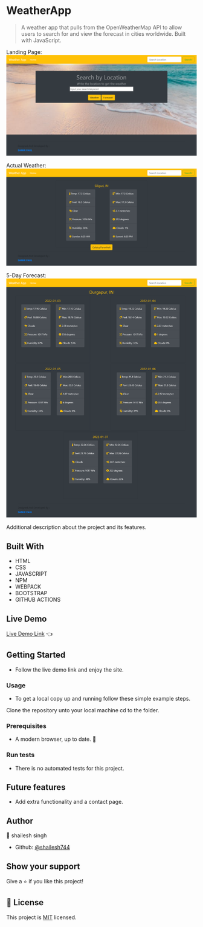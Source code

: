 
# WeatherApp

>  A weather app that pulls from the OpenWeatherMap API to allow users to search for and view the forecast in cities worldwide. Built with JavaScript.

Landing Page:
![screenshot](./assets/screenshot1.png)

Actual Weather:
![screenshot](./assets/screenshot2.png)

5-Day Forecast:
![screenshot](./assets/screenshot3.png)


Additional description about the project and its features.

## Built With

- HTML 
- CSS
- JAVASCRIPT
- NPM
- WEBPACK
- BOOTSTRAP
- GITHUB ACTIONS

## Live Demo

[Live Demo Link](https://samirpaul1.github.io/WeatherApp/) :point_left:

## Getting Started
- Follow the live demo link and enjoy the site.

### Usage
- To get a local copy up and running follow these simple example steps.

Clone the repository unto your local machine cd to the folder.


### Prerequisites

- A modern browser, up to date.  :muscle:

### Run tests

- There is no automated tests for this project.

## Future features

- Add extra functionality and a contact page.

## Author

👤 shailesh singh
- Github: [@shailesh744](https://github.com/Shailesh744) 

## Show your support

Give a ⭐️ if you like this project!


## 📝 License

This project is [MIT](lic.url) licensed.

<!-- MARKDOWN LINKS & IMAGES -->
<!-- https://www.markdownguide.org/basic-syntax/#reference-style-links -->
[contributors-shield]: https://img.shields.io/github/contributors/javitocor/Weather-App-JS.svg?style=flat-square
[contributors-url]: https://github.com/javitocor/Weather-App-JS/graphs/contributors
[forks-shield]: https://img.shields.io/github/forks/javitocor/Weather-App-JS.svg?style=flat-square
[forks-url]: https://github.com/javitocor/Weather-App-JS/network/members
[stars-shield]: https://img.shields.io/github/stars/javitocor/Weather-App-JS.svg?style=flat-square
[stars-url]: https://github.com/javitocor/Weather-App-JS/stargazers
[issues-shield]: https://img.shields.io/github/issues/javitocor/Weather-App-JS.svg?style=flat-square
[issues-url]: https://github.com/javitocor/Weather-App-JS/issues
